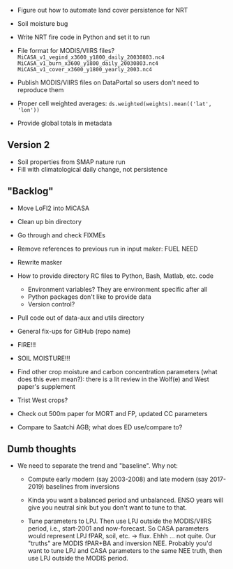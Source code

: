 * Figure out how to automate land cover persistence for NRT

* Soil moisture bug

* Write NRT fire code in Python and set it to run
* File format for MODIS/VIIRS files?
    `MiCASA_v1_vegind_x3600_y1800_daily_20030803.nc4`
    `MiCASA_v1_burn_x3600_y1800_daily_20030803.nc4`
    `MiCASA_v1_cover_x3600_y1800_yearly_2003.nc4`
* Publish MODIS/VIIRS files on DataPortal so users don't need to reproduce them

* Proper cell weighted averages:
    `ds.weighted(weights).mean(('lat', 'lon'))`

* Provide global totals in metadata

Version 2
---
* Soil properties from SMAP nature run
* Fill with climatological daily change, not persistence

"Backlog"
---
* Move LoFI2 into MiCASA
* Clean up bin directory
* Go through and check FIXMEs

* Remove references to previous run in input maker: FUEL NEED
* Rewrite masker
* How to provide directory RC files to Python, Bash, Matlab, etc. code
  - Environment variables? They are environment specific after all
  - Python packages don't like to provide data
  - Version control?
* Pull code out of data-aux and utils directory
* General fix-ups for GitHub (repo name)

* FIRE!!!
* SOIL MOISTURE!!!
* Find other crop moisture and carbon concentration parameters (what does this
  even mean?): there is a lit review in the Wolf(e) and West paper's supplement
* Trist West crops?
* Check out 500m paper for MORT and FP, updated CC parameters
* Compare to Saatchi AGB; what does ED use/compare to?

Dumb thoughts
---
* We need to separate the trend and "baseline". Why not:
  - Compute early modern (say 2003-2008) and late modern (say 2017-2019)
    baselines from inversions

  - Kinda you want a balanced period and unbalanced. ENSO years will give you
    neutral sink but you don't want to tune to that.

  - Tune parameters to LPJ. Then use LPJ outside the MODIS/VIIRS period, i.e.,
    start-2001 and now-forecast. So CASA parameters would represent LPJ fPAR,
    soil, etc. -> flux. Ehhh ... not quite. Our "truths" are MODIS fPAR+BA and
    inversion NEE. Probably you'd want to tune LPJ and CASA parameters to the
    same NEE truth, then use LPJ outside the MODIS period.
